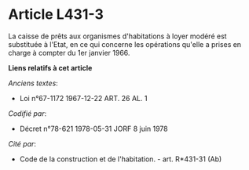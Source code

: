 # Article L431-3

La caisse de prêts aux organismes d'habitations à loyer modéré est substituée à l'Etat, en ce qui concerne les opérations
qu'elle a prises en charge à compter du 1er janvier 1966.

**Liens relatifs à cet article**

_Anciens textes_:

  - Loi n°67-1172 1967-12-22 ART. 26 AL. 1

_Codifié par_:

  - Décret n°78-621 1978-05-31 JORF 8 juin 1978

_Cité par_:

  - Code de la construction et de l'habitation. - art. R*431-31 (Ab)
